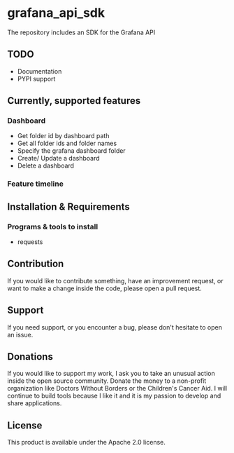 # grafana_api_sdk
The repository includes an SDK for the Grafana API

## TODO
- Documentation
- PYPI support

## Currently, supported features

### Dashboard
- Get folder id by dashboard path
- Get all folder ids and folder names 
- Specify the grafana dashboard folder
- Create/ Update a dashboard 
- Delete a dashboard

### Feature timeline

## Installation & Requirements

### Programs & tools to install

- requests

## Contribution
If you would like to contribute something, have an improvement request, or want to make a change inside the code, please open a pull request.

## Support
If you need support, or you encounter a bug, please don't hesitate to open an issue.

## Donations
If you would like to support my work, I ask you to take an unusual action inside the open source community. Donate the money to a non-profit organization like Doctors Without Borders or the Children's Cancer Aid. I will continue to build tools because I like it and it is my passion to develop and share applications.

## License
This product is available under the Apache 2.0 license.